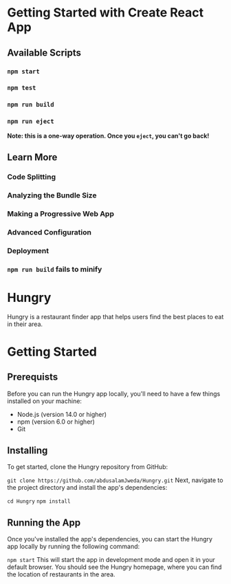 # Getting Started with Create React App

## Available Scripts


### `npm start`



### `npm test`


### `npm run build`

### `npm run eject`

**Note: this is a one-way operation. Once you `eject`, you can't go back!**




## Learn More



### Code Splitting


### Analyzing the Bundle Size


### Making a Progressive Web App


### Advanced Configuration


### Deployment


### `npm run build` fails to minify




# Hungry
Hungry is a restaurant finder app that helps users find the best places to eat in their area.

# Getting Started

## Prerequists
Before you can run the Hungry app locally, you'll need to have a few things installed on your machine:

- Node.js (version 14.0 or higher)
- npm (version 6.0 or higher)
- Git

## Installing
To get started, clone the Hungry repository from GitHub:

`git clone https://github.com/abdusalamJweda/Hungry.git`
Next, navigate to the project directory and install the app's dependencies:

`cd Hungry`
`npm install`
## Running the App
Once you've installed the app's dependencies, you can start the Hungry app locally by running the following command:

`npm start`
This will start the app in development mode and open it in your default browser. You should see the Hungry homepage, where you can find the location of restaurants in the area.

